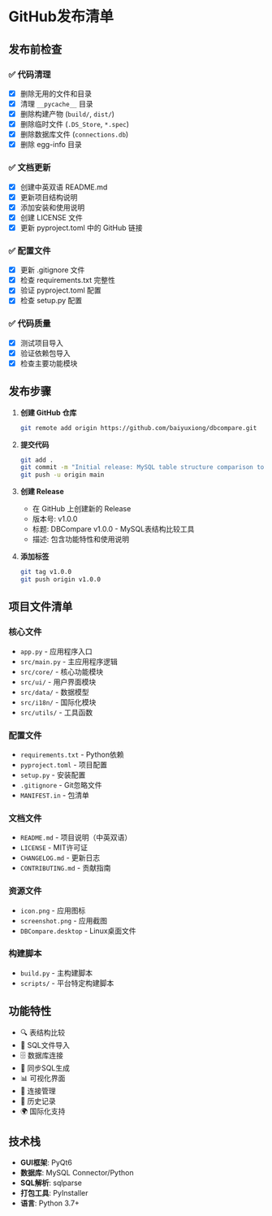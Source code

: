 # GitHub发布清单

## 发布前检查

### ✅ 代码清理
- [x] 删除无用的文件和目录
- [x] 清理 `__pycache__` 目录
- [x] 删除构建产物 (`build/`, `dist/`)
- [x] 删除临时文件 (`.DS_Store`, `*.spec`)
- [x] 删除数据库文件 (`connections.db`)
- [x] 删除 egg-info 目录

### ✅ 文档更新
- [x] 创建中英双语 README.md
- [x] 更新项目结构说明
- [x] 添加安装和使用说明
- [x] 创建 LICENSE 文件
- [x] 更新 pyproject.toml 中的 GitHub 链接

### ✅ 配置文件
- [x] 更新 .gitignore 文件
- [x] 检查 requirements.txt 完整性
- [x] 验证 pyproject.toml 配置
- [x] 检查 setup.py 配置

### ✅ 代码质量
- [x] 测试项目导入
- [x] 验证依赖包导入
- [x] 检查主要功能模块

## 发布步骤

1. **创建 GitHub 仓库**
   ```bash
   git remote add origin https://github.com/baiyuxiong/dbcompare.git
   ```

2. **提交代码**
   ```bash
   git add .
   git commit -m "Initial release: MySQL table structure comparison tool"
   git push -u origin main
   ```

3. **创建 Release**
   - 在 GitHub 上创建新的 Release
   - 版本号: v1.0.0
   - 标题: DBCompare v1.0.0 - MySQL表结构比较工具
   - 描述: 包含功能特性和使用说明

4. **添加标签**
   ```bash
   git tag v1.0.0
   git push origin v1.0.0
   ```

## 项目文件清单

### 核心文件
- `app.py` - 应用程序入口
- `src/main.py` - 主应用程序逻辑
- `src/core/` - 核心功能模块
- `src/ui/` - 用户界面模块
- `src/data/` - 数据模型
- `src/i18n/` - 国际化模块
- `src/utils/` - 工具函数

### 配置文件
- `requirements.txt` - Python依赖
- `pyproject.toml` - 项目配置
- `setup.py` - 安装配置
- `.gitignore` - Git忽略文件
- `MANIFEST.in` - 包清单

### 文档文件
- `README.md` - 项目说明（中英双语）
- `LICENSE` - MIT许可证
- `CHANGELOG.md` - 更新日志
- `CONTRIBUTING.md` - 贡献指南

### 资源文件
- `icon.png` - 应用图标
- `screenshot.png` - 应用截图
- `DBCompare.desktop` - Linux桌面文件

### 构建脚本
- `build.py` - 主构建脚本
- `scripts/` - 平台特定构建脚本

## 功能特性

- 🔍 表结构比较
- 📁 SQL文件导入
- 🗄️ 数据库连接
- 🔄 同步SQL生成
- 📊 可视化界面
- 🔗 连接管理
- 📜 历史记录
- 🌍 国际化支持

## 技术栈

- **GUI框架**: PyQt6
- **数据库**: MySQL Connector/Python
- **SQL解析**: sqlparse
- **打包工具**: PyInstaller
- **语言**: Python 3.7+
